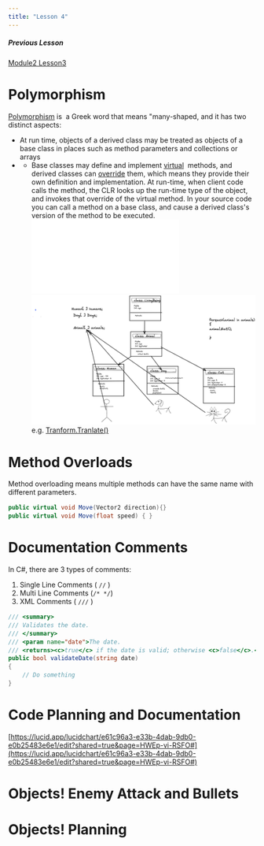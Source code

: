 ```yaml
---
title: "Lesson 4"
---
```

##### Previous Lesson
[Module2 Lesson3](Module2%20Lesson3.md)


# Polymorphism
[Polymorphism](https://learn.microsoft.com/en-us/dotnet/csharp/fundamentals/object-oriented/polymorphism) is  a Greek word that means "many-shaped, and it has two distinct aspects: 
- At run time, objects of a derived class may be treated as objects of a base class in places such as method parameters and collections or arrays
- -   Base classes may define and implement [virtual](https://learn.microsoft.com/en-us/dotnet/csharp/language-reference/keywords/virtual)  methods, and derived classes can [override](https://learn.microsoft.com/en-us/dotnet/csharp/language-reference/keywords/override) them, which means they provide their own definition and implementation. At run-time, when client code calls the method, the CLR looks up the run-time type of the object, and invokes that override of the virtual method. In your source code you can call a method on a base class, and cause a derived class's version of the method to be executed.
![Polymorphism](Excalidraw/Polymorphism.md)
![](BootCamp/image/Polymorphism.png)
e.g. [Tranform.Tranlate()](https://docs.unity3d.com/ScriptReference/Transform.Translate.html)


# Method Overloads
Method overloading means multiple methods can have the same name with different parameters.
```c#
public virtual void Move(Vector2 direction){}
public virtual void Move(float speed) { }
```

# Documentation Comments
In C#, there are 3 types of comments:

1.  Single Line Comments ( `//` )
2.  Multi Line Comments (`/* */`)
3.  XML Comments ( `///` )
```C#
/// <summary>
/// Validates the date.
/// </summary>
/// <param name="date">The date.
/// <returns><c>true</c> if the date is valid; otherwise <c>false</c>.</returns>
public bool validateDate(string date)
{
    // Do something
}
```

# Code Planning and Documentation

[https://lucid.app/lucidchart/e61c96a3-e33b-4dab-9db0-e0b25483e6e1/edit?shared=true&page=HWEp-vi-RSFO#](https://lucid.app/lucidchart/e61c96a3-e33b-4dab-9db0-e0b25483e6e1/edit?shared=true&page=HWEp-vi-RSFO#)
# Objects! Enemy Attack and Bullets
# Objects! Planning 
